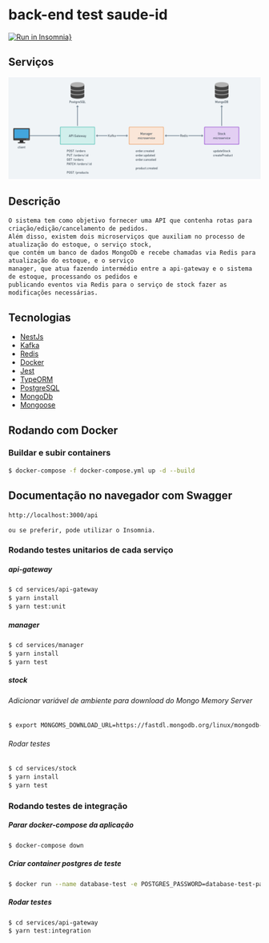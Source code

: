 # back-end test saude-id

[![Run in Insomnia}](https://insomnia.rest/images/run.svg)](https://insomnia.rest/run/?label=Teste%20SaudeId&uri=https%3A%2F%2Fgithub.com%2Fmicaelcc%2Ftest-saudeid%2Fblob%2Fmain%2Fdocs%2Fapi-gateway-routes.json)

## Serviços

![](.github/services.png)

## Descrição

    O sistema tem como objetivo fornecer uma API que contenha rotas para criação/edição/cancelamento de pedidos.
    Além disso, existem dois microserviços que auxiliam no processo de atualização do estoque, o serviço stock,
    que contém um banco de dados MongoDb e recebe chamadas via Redis para atualização do estoque, e o serviço
    manager, que atua fazendo intermédio entre a api-gateway e o sistema de estoque, processando os pedidos e
    publicando eventos via Redis para o serviço de stock fazer as modificações necessárias.

## Tecnologias

- [NestJs](https://nestjs.com/)
- [Kafka](https://kafka.apache.org/)
- [Redis](https://redis.io/)
- [Docker](https://www.docker.com/)
- [Jest](https://jestjs.io/pt-BR/)
- [TypeORM](https://typeorm.io/)
- [PostgreSQL](https://www.postgresql.org/)
- [MongoDb](https://www.mongodb.com/)
- [Mongoose](https://mongoosejs.com/)

## Rodando com Docker

### Buildar e subir containers

```bash
$ docker-compose -f docker-compose.yml up -d --build
```

## Documentação no navegador com Swagger

```
http://localhost:3000/api
```

```
ou se preferir, pode utilizar o Insomnia.
```

### Rodando testes unitarios de cada serviço

##### api-gateway

```bash
$ cd services/api-gateway
$ yarn install
$ yarn test:unit
```

##### manager

```bash
$ cd services/manager
$ yarn install
$ yarn test
```

##### stock

###### Adicionar variável de ambiente para download do Mongo Memory Server

```bash
$ export MONGOMS_DOWNLOAD_URL=https://fastdl.mongodb.org/linux/mongodb-linux-x86_64-ubuntu1804-4.2.8.tgz
```

###### Rodar testes

```bash
$ cd services/stock
$ yarn install
$ yarn test
```

### Rodando testes de integração

##### Parar docker-compose da aplicação

```bash
$ docker-compose down
```

##### Criar container postgres de teste

```bash
$ docker run --name database-test -e POSTGRES_PASSWORD=database-test-pass -e POSTGRES_USER=database-test -e POSTGRES_DATABASE=database-test -p 5433:5432 -d postgres
```

##### Rodar testes

```bash
$ cd services/api-gateway
$ yarn test:integration
```
